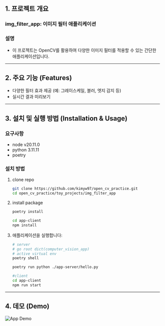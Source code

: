 <!-- @format -->

## 1. 프로젝트 개요

### img_filter_app: 이미지 필터 애플리케이션

### 설명

- 이 프로젝트는 OpenCV를 활용하여 다양한 이미지 필터를 적용할 수 있는 간단한 애플리케이션입니다.

---

## 2. 주요 기능 (Features)

- 다양한 필터 효과 제공 (예: 그레이스케일, 블러, 엣지 감지 등)
- 실시간 결과 미리보기

---

## 3. 설치 및 실행 방법 (Installation & Usage)

### 요구사항

- node v20.11.0
- python 3.11.11
- poetry

### 설치 방법

1. clone repo
   ```bash
   git clone https://github.com/kimyw97/open_cv_practice.git
   cd open_cv_practice/toy_projects/img_filter_app
   ```
2. install package

   ```bash
   poetry install

   cd app-client
   npm install
   ```

3. 애플리케이션을 실행합니다:

   ```bash
   # server
   # go root dict(computer_vision_app)
   # active virtual env
   poetry shell

   poetry run python ./app-server/hello.py

   #client
   cd app-client
   npm run start
   ```

---

## 4. 데모 (Demo)

![App Demo](./demo.gif)
